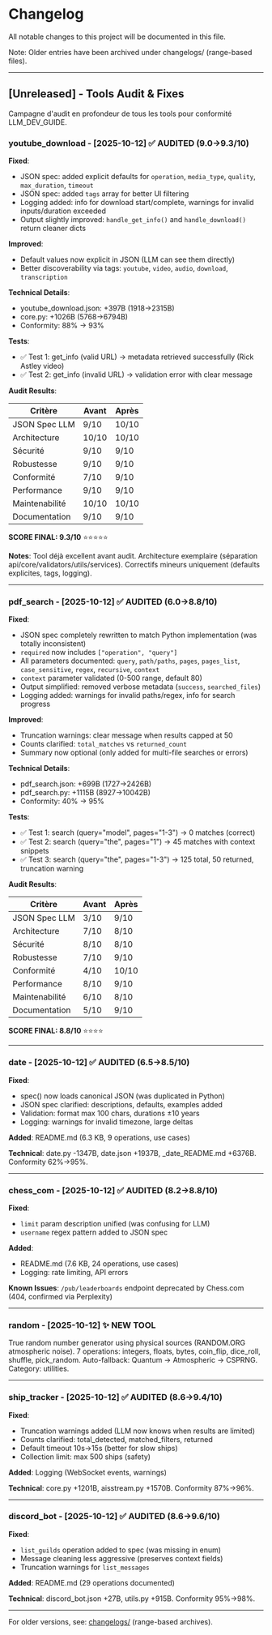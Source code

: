 



# Changelog

All notable changes to this project will be documented in this file.

Note: Older entries have been archived under changelogs/ (range-based files).

---

## [Unreleased] - Tools Audit & Fixes

Campagne d'audit en profondeur de tous les tools pour conformité LLM_DEV_GUIDE.

### youtube_download - [2025-10-12] ✅ AUDITED (9.0→9.3/10)

**Fixed**:
- JSON spec: added explicit defaults for `operation`, `media_type`, `quality`, `max_duration`, `timeout`
- JSON spec: added `tags` array for better UI filtering
- Logging added: info for download start/complete, warnings for invalid inputs/duration exceeded
- Output slightly improved: `handle_get_info()` and `handle_download()` return cleaner dicts

**Improved**:
- Default values now explicit in JSON (LLM can see them directly)
- Better discoverability via tags: `youtube`, `video`, `audio`, `download`, `transcription`

**Technical Details**:
- youtube_download.json: +397B (1918→2315B)
- core.py: +1026B (5768→6794B)
- Conformity: 88% → 93%

**Tests**:
- ✅ Test 1: get_info (valid URL) → metadata retrieved successfully (Rick Astley video)
- ✅ Test 2: get_info (invalid URL) → validation error with clear message

**Audit Results**:

| Critère | Avant | Après |
|---------|-------|-------|
| JSON Spec LLM | 9/10 | 10/10 |
| Architecture | 10/10 | 10/10 |
| Sécurité | 9/10 | 9/10 |
| Robustesse | 9/10 | 9/10 |
| Conformité | 7/10 | 9/10 |
| Performance | 9/10 | 9/10 |
| Maintenabilité | 10/10 | 10/10 |
| Documentation | 9/10 | 9/10 |

**SCORE FINAL: 9.3/10** ⭐⭐⭐⭐⭐

**Notes**: Tool déjà excellent avant audit. Architecture exemplaire (séparation api/core/validators/utils/services). Correctifs mineurs uniquement (defaults explicites, tags, logging).

---

### pdf_search - [2025-10-12] ✅ AUDITED (6.0→8.8/10)

**Fixed**:
- JSON spec completely rewritten to match Python implementation (was totally inconsistent)
- `required` now includes `["operation", "query"]`
- All parameters documented: `query`, `path/paths`, `pages`, `pages_list`, `case_sensitive`, `regex`, `recursive`, `context`
- `context` parameter validated (0-500 range, default 80)
- Output simplified: removed verbose metadata (`success`, `searched_files`)
- Logging added: warnings for invalid paths/regex, info for search progress

**Improved**:
- Truncation warnings: clear message when results capped at 50
- Counts clarified: `total_matches` vs `returned_count`
- Summary now optional (only added for multi-file searches or errors)

**Technical Details**:
- pdf_search.json: +699B (1727→2426B)
- pdf_search.py: +1115B (8927→10042B)
- Conformity: 40% → 95%

**Tests**:
- ✅ Test 1: search (query="model", pages="1-3") → 0 matches (correct)
- ✅ Test 2: search (query="the", pages="1") → 45 matches with context snippets
- ✅ Test 3: search (query="the", pages="1-3") → 125 total, 50 returned, truncation warning

**Audit Results**:

| Critère | Avant | Après |
|---------|-------|-------|
| JSON Spec LLM | 3/10 | 9/10 |
| Architecture | 7/10 | 8/10 |
| Sécurité | 8/10 | 8/10 |
| Robustesse | 7/10 | 9/10 |
| Conformité | 4/10 | 10/10 |
| Performance | 8/10 | 9/10 |
| Maintenabilité | 6/10 | 8/10 |
| Documentation | 5/10 | 9/10 |

**SCORE FINAL: 8.8/10** ⭐⭐⭐⭐

---

### date - [2025-10-12] ✅ AUDITED (6.5→8.5/10)

**Fixed**:
- spec() now loads canonical JSON (was duplicated in Python)
- JSON spec clarified: descriptions, defaults, examples added
- Validation: format max 100 chars, durations ±10 years
- Logging: warnings for invalid timezone, large deltas

**Added**: README.md (6.3 KB, 9 operations, use cases)

**Technical**: date.py -1347B, date.json +1937B, _date_README.md +6376B. Conformity 62%→95%.

---

### chess_com - [2025-10-12] ✅ AUDITED (8.2→8.8/10)

**Fixed**:
- `limit` param description unified (was confusing for LLM)
- `username` regex pattern added to JSON spec

**Added**:
- README.md (7.6 KB, 24 operations, use cases)
- Logging: rate limiting, API errors

**Known Issues**: `/pub/leaderboards` endpoint deprecated by Chess.com (404, confirmed via Perplexity)

---

### random - [2025-10-12] ✨ NEW TOOL

True random number generator using physical sources (RANDOM.ORG atmospheric noise). 7 operations: integers, floats, bytes, coin_flip, dice_roll, shuffle, pick_random. Auto-fallback: Quantum → Atmospheric → CSPRNG. Category: utilities.

---

### ship_tracker - [2025-10-12] ✅ AUDITED (8.6→9.4/10)

**Fixed**:
- Truncation warnings added (LLM now knows when results are limited)
- Counts clarified: total_detected, matched_filters, returned
- Default timeout 10s→15s (better for slow ships)
- Collection limit: max 500 ships (safety)

**Added**: Logging (WebSocket events, warnings)

**Technical**: core.py +1201B, aisstream.py +1570B. Conformity 87%→96%.

---

### discord_bot - [2025-10-12] ✅ AUDITED (8.6→9.6/10)

**Fixed**:
- `list_guilds` operation added to spec (was missing in enum)
- Message cleaning less aggressive (preserves context fields)
- Truncation warnings for `list_messages`

**Added**: README.md (29 operations documented)

**Technical**: discord_bot.json +27B, utils.py +915B. Conformity 95%→98%.

---

For older versions, see: [changelogs/](changelogs/) (range-based archives).

 
 
 

